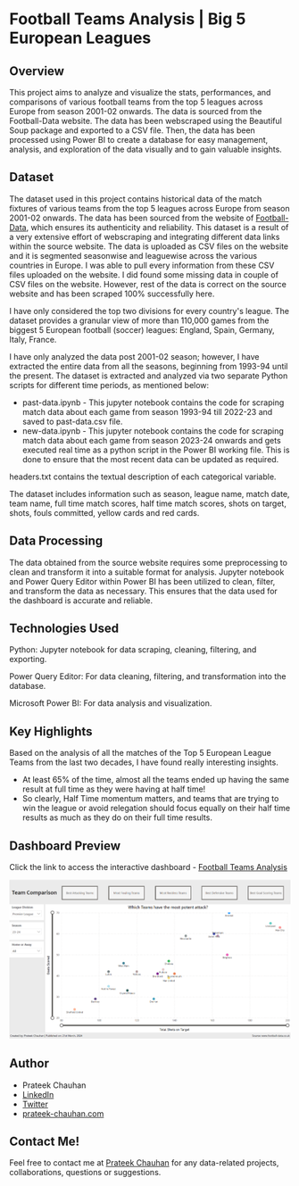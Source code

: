 # Football Teams Analysis | Big 5 European Leagues 

## Overview
This project aims to analyze and visualize the stats, performances, and comparisons of various football teams from the top 5 leagues across Europe from season 2001-02 onwards. The data is sourced from the Football-Data website. The data has been webscraped using the Beautiful Soup package and exported to a CSV file. Then, the data has been processed using Power BI to create a database for easy management, analysis, and exploration of the data visually and to gain valuable insights.

## Dataset
The dataset used in this project contains historical data of the match fixtures of various teams from the top 5 leagues across Europe from season 2001-02 onwards. The data has been sourced from the website of [Football-Data](https://www.football-data.co.uk/data.php), which ensures its authenticity and reliability. This dataset is a result of a very extensive effort of webscraping and integrating different data links within the source website. The data is uploaded as CSV files on the website and it is segmented seasonwise and leaguewise across the various countries in Europe. I was able to pull every information from these CSV files uploaded on the website. I did found some missing data in couple of CSV files on the website. However, rest of the data is correct on the source website and has been scraped 100% successfully here.

I have only considered the top two divisions for every country's league. The dataset provides a granular view of more than 110,000 games from the biggest 5 European football (soccer) leagues: England, Spain, Germany, Italy, France.

I have only analyzed the data post 2001-02 season; however, I have extracted the entire data from all the seasons, beginning from 1993-94 until the present. The dataset is extracted and analyzed via two separate Python scripts for different time periods, as mentioned below:
- past-data.ipynb - This jupyter notebook contains the code for scraping match data about each game from season 1993-94 till 2022-23 and saved to past-data.csv file.
- new-data.ipynb - This jupyter notebook contains the code for scraping match data about each game from season 2023-24 onwards and gets executed real time as a python script in the Power BI working file. This is done to ensure that the most recent data can be updated as required.

headers.txt contains the textual description of each categorical variable.

The dataset includes information such as season, league name, match date, team name, full time match scores, half time match scores, shots on target, shots, fouls committed, yellow cards and red cards.

## Data Processing
The data obtained from the source website requires some preprocessing to clean and transform it into a suitable format for analysis. Jupyter notebook and Power Query Editor within Power BI has been utilized to clean, filter, and transform the data as necessary. This ensures that the data used for the dashboard is accurate and reliable.

## Technologies Used
Python: Jupyter notebook for data scraping, cleaning, filtering, and exporting.

Power Query Editor: For data cleaning, filtering, and transformation into the database.

Microsoft Power BI: For data analysis and visualization.

## Key Highlights
Based on the analysis of all the matches of the Top 5 European League Teams from the last two decades, I have found really interesting insights.
- At least 65% of the time, almost all the teams ended up having the same result at full time as they were having at half time!
- So clearly, Half Time momentum matters, and teams that are trying to win the league or avoid relegation should focus equally on their half time results as much as they do on their full time results.

## Dashboard Preview
Click the link to access the interactive dashboard - [Football Teams Analysis](https://app.powerbi.com/view?r=eyJrIjoiM2ZjOWQwZDctMDkyMi00MDA5LTlhNzUtYTk2ODZlYmZhNWNlIiwidCI6ImRlYTFmNTJjLTI4OWYtNGZiMS05MDU5LTVmMWY3ZjdlNDRjYyJ9)

![Football Teams Analysis](/images/football-teams-analysis.png)

## Author
- Prateek Chauhan
- [LinkedIn](https://www.linkedin.com/in/prateekchauhands/)
- [Twitter](https://twitter.com/PrateekC_DS)
- [prateek-chauhan.com](https://prateek-chauhan.com/)

## Contact Me!
Feel free to contact me at [Prateek Chauhan](mailto:prateekchauhan.ds@gmail.com) for any data-related projects, collaborations, questions or suggestions.